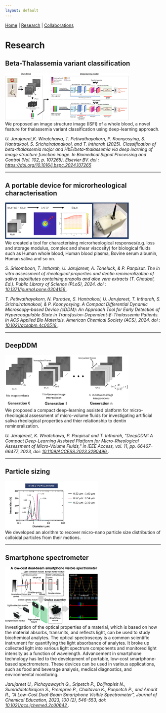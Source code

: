 ```yaml
---
layout: default
---
```


[Home](./) | [Research](./research.html) | [Collaborations](./collaboration.html)

# Research

## Beta-Thalassemia variant classification
<img src="img/cddm-thalasemia.jpg" width="400"> <br/>
We proposed an image structure image (ISFI) of a whole blood, a novel feature for thalassemia variant classification using deep-learning approach.

*U. Jarujareet,K. Wiratchawa, T. Petiwathayakorn, P. Koonyosying, S. Hantrakool, S. Srichairatanakool, and T. Intharah (2025). Classification of beta-thalassemia major and HbE/beta-thalassemia via deep learning of image structure function image. In Biomedical Signal Processing and Control (Vol. 102, p. 107265). Elsevier BV. doi : <a href="https://doi.org/10.1016/j.bspc.2024.107265"> https://doi.org/10.1016/j.bspc.2024.107265*

---
## A portable device for microrheological characterisation
<img src="img/device1.jpg" width="400"> <br/>
We created a tool for characterising microrheological responses(e.g. loss and storage modulus, complex and shear viscosity) for biological fluids such as Human whole blood, Human blood plasma, Bovine serum albumin, Human saliva and so on.

*S. Srisomboon, T. Intharah, U. Jarujareet, A. Toneluck, & P. Panpisut. The in vitro assessment of rheological properties and dentin remineralization of saliva substitutes containing propolis and aloe vera extracts (T. Chaubal, Ed.). Public Library of Science (PLoS), 2024. doi : <a href="https://doi.org/10.1371/journal.pone.0304156"> 10.1371/journal.pone.0304156 </a>.*

*T. Petiwathayakorn, N. Paradee, S. Hantrakool, U. Jarujareet, T. Intharah, S. Srichairatanakool, & P. Koonyosying. A Compact Differential Dynamic Microscopy-based Device (cDDM): An Approach Tool for Early Detection of Hypercoagulable State in Transfusion-Dependent-β-Thalassemia Patients. In ACS Applied Bio Materials. American Chemical Society (ACS), 2024. doi : <a href="https://doi.org/10.1021/acsabm.4c00516"> 10.1021/acsabm.4c00516 </a>.*

---
## DeepDDM
<img src="img/DeepDDM.jpg" width="400"> <br/>
We proposed a compact deep-learning assisted platform for micro-rheological assessment of micro-volume fluids for investigating artificial saliva rheological properties and thier relationship to dentin remineralization.


*U. Jarujareet, K. Wiratchawa, P. Panpisut and T. Intharah, "DeepDDM: A Compact Deep-Learning Assisted Platform for Micro-Rheological Assessment of Micro-Volume Fluids," in IEEE Access, vol. 11, pp. 66467-66477, 2023, doi: <a href="https://doi.org/10.1109/ACCESS.2023.3290496"> 10.1109/ACCESS.2023.3290496 </a>.*


---
## Particle sizing
<img src="img/particle_sizing.jpg" width="300"> <br/>
We developed an alorithm to recover micro-nano particle size distribution of colloidal particles from their motions.

---
## Smartphone spectrometer
<img src="img/spectro.png" width="300"> <br/>
Investigation of the optical properties of a material, which is based on how the material absorbs, transmits, and reflects light, can be used to study biochemical analytes. The optical spectroscopy is a common scientific instrument for quantifying the light absorbance of analytes. It broke up collected light into various light spectrum components and monitored light intensity as a function of wavelength. 
Advancement in smartphone technology has led to the development of portable, low-cost smartphone-based spectrometers. These devices can be used in various applications, such as food and beverage analysis, medical diagnostics, and environmental monitoring.


*Jarujareet U., Pichayawaytin G., Sripetch P., Doljirapisit N., Sumriddetchkajorn S., Prempree P., Chaitavon K., Punpetch P., and Amarit R., “A Low-Cost Dual-Beam Smartphone Visible Spectrometer”, Journal of Chemical Education, 2023, 100 (2), 546-553, doi: <a href="https://doi.org/10.1021/acs.jchemed.2c00642"> 10.1021/acs.jchemed.2c00642 </a>.*


